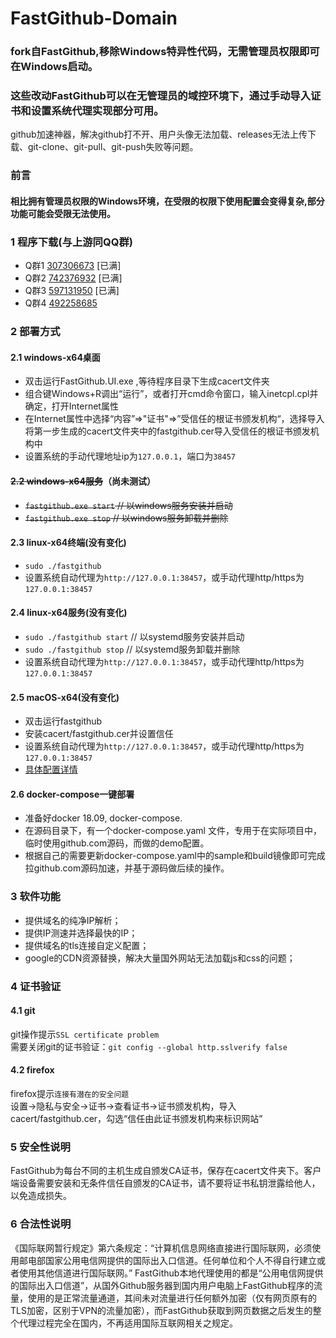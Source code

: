 # FastGithub-Domain

### fork自FastGithub,移除Windows特异性代码，无需管理员权限即可在Windows启动。

### 这些改动FastGithub可以在无管理员的域控环境下，通过手动导入证书和设置系统代理实现部分可用。

github加速神器，解决github打不开、用户头像无法加载、releases无法上传下载、git-clone、git-pull、git-push失败等问题。

### 前言

#### 相比拥有管理员权限的Windows环境，在受限的权限下使用配置会变得复杂,部分功能可能会受限无法使用。

### 1 程序下载(与上游同QQ群)
* Q群1 [307306673](https://qm.qq.com/cgi-bin/qm/qr?k=cx_MgEIvoo1EMkrKg5tXz8vMdtPap3Rw&jump_from=webapi) [已满]
* Q群2 [742376932](https://qm.qq.com/cgi-bin/qm/qr?k=6BBJ1nrJwe1o1E4-NJfwSOP-C4sMGc4q&jump_from=webapi) [已满]
* Q群3 [597131950](https://jq.qq.com/?_wv=1027&k=1YpGW564) [已满]
* Q群4 [492258685](https://jq.qq.com/?_wv=1027&k=bThQHk5P)


### 2 部署方式
#### 2.1 windows-x64桌面
* 双击运行FastGithub.UI.exe ,等待程序目录下生成cacert文件夹
* 组合键Windows+R调出“运行”，或者打开cmd命令窗口，输入inetcpl.cpl并确定，打开Internet属性
* 在Internet属性中选择“内容”=>"证书"=>”受信任的根证书颁发机构“，选择导入将第一步生成的cacert文件夹中的fastgithub.cer导入受信任的根证书颁发机构中
* 设置系统的手动代理地址ip为`127.0.0.1`，端口为`38457`

#### ~~2.2 windows-x64服务~~（尚未测试）
* ~~`fastgithub.exe start` // 以windows服务安装并启动~~
* ~~`fastgithub.exe stop` // 以windows服务卸载并删除~~

#### 2.3 linux-x64终端(没有变化)
* `sudo ./fastgithub`
* 设置系统自动代理为`http://127.0.0.1:38457`，或手动代理http/https为`127.0.0.1:38457`
  
#### 2.4 linux-x64服务(没有变化)
* `sudo ./fastgithub start` // 以systemd服务安装并启动
* `sudo ./fastgithub stop` // 以systemd服务卸载并删除
* 设置系统自动代理为`http://127.0.0.1:38457`，或手动代理http/https为`127.0.0.1:38457`

#### 2.5 macOS-x64(没有变化)
* 双击运行fastgithub
* 安装cacert/fastgithub.cer并设置信任
* 设置系统自动代理为`http://127.0.0.1:38457`，或手动代理http/https为`127.0.0.1:38457`
* [具体配置详情](https://github.com/dotnetcore/FastGithub/blob/master/MacOSXConfig.md)

#### 2.6 docker-compose一键部署
* 准备好docker 18.09, docker-compose.
* 在源码目录下，有一个docker-compose.yaml 文件，专用于在实际项目中，临时使用github.com源码，而做的demo配置。
* 根据自己的需要更新docker-compose.yaml中的sample和build镜像即可完成拉github.com源码加速，并基于源码做后续的操作。

### 3 软件功能 
* 提供域名的纯净IP解析；
* 提供IP测速并选择最快的IP；
* 提供域名的tls连接自定义配置；
* google的CDN资源替换，解决大量国外网站无法加载js和css的问题；
  
### 4 证书验证
#### 4.1 git
git操作提示`SSL certificate problem`</br>
需要关闭git的证书验证：`git config --global http.sslverify false`

#### 4.2 firefox
firefox提示`连接有潜在的安全问题`</br>
设置->隐私与安全->证书->查看证书->证书颁发机构，导入cacert/fastgithub.cer，勾选“信任由此证书颁发机构来标识网站”


### 5 安全性说明
FastGithub为每台不同的主机生成自颁发CA证书，保存在cacert文件夹下。客户端设备需要安装和无条件信任自颁发的CA证书，请不要将证书私钥泄露给他人，以免造成损失。

### 6 合法性说明
《国际联网暂行规定》第六条规定：“计算机信息网络直接进行国际联网，必须使用邮电部国家公用电信网提供的国际出入口信道。任何单位和个人不得自行建立或者使用其他信道进行国际联网。”
FastGithub本地代理使用的都是“公用电信网提供的国际出入口信道”，从国外Github服务器到国内用户电脑上FastGithub程序的流量，使用的是正常流量通道，其间未对流量进行任何额外加密（仅有网页原有的TLS加密，区别于VPN的流量加密），而FastGithub获取到网页数据之后发生的整个代理过程完全在国内，不再适用国际互联网相关之规定。
